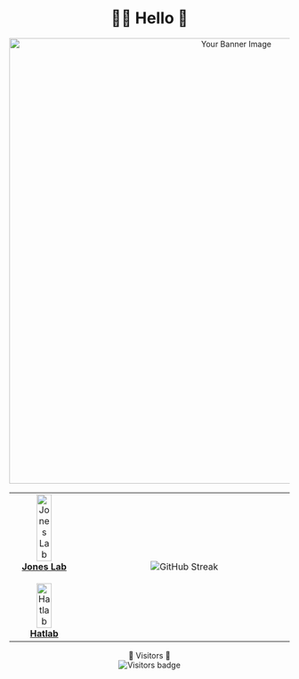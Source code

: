 <h1 align="center">🧙‍♂️ Hello 🦖</h1>

<!-- Image Banner -->
<p align="center">
  <img src="https://github.com/evmckinney9/evmckinney9/assets/47376937/50cbf5ec-1cc7-4e29-997f-8c9a23a40b86" alt="Your Banner Image" width="800"/>
</p>

<!-- Table for Organization and Widgets -->
<table width="800" align="center">
  <tr>
    <!-- Organizations Column -->
    <td width="160" align="center">
      <a href="https://github.com/orgs/Pitt-JonesLab">
        <img src="https://avatars.githubusercontent.com/u/119879854?s=200&v=4" alt="Jones Lab" style="width:50%; max-width:80px;"/><br>
        <strong>Jones Lab</strong>
      </a><br><br>
      <a href="https://github.com/PITT-HATLAB">
        <img src="https://avatars.githubusercontent.com/u/83972661?s=200&v=4" alt="Hatlab" style="width:50%; max-width:80px;"/><br>
        <strong>Hatlab</strong>
      </a>
    </td>
    <!-- Widgets Column -->
    <td width="640" align="center">
      <img src="https://streak-stats.demolab.com?user=evmckinney9&theme=leafy&exclude_days=Sun%2CSat" alt="GitHub Streak"/>
    </td>
  </tr>
</table>

<!-- Visitor Count -->
<p align="center">
  🚀 Visitors 🚀<br>
  <img src="https://api.visitorbadge.io/api/visitors?path=https%3A%2F%2Fgithub.com%2Fevmckinney9&label=visitors&countColor=%232ccce4&style=flat-square" alt="Visitors badge"/>
</p>
